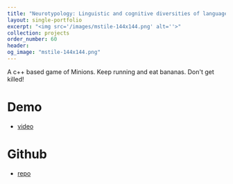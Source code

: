 ```yaml
---
title: "Neurotypology: Linguistic and cognitive diversities of language processing"
layout: single-portfolio
excerpt: "<img src='/images/mstile-144x144.png' alt=''>"
collection: projects
order_number: 60
header:
og_image: "mstile-144x144.png"
---
```


A c++ based game of Minions. Keep running and eat bananas. Don't get killed!

Demo 
======
* [video](https://www.youtube.com/watch?v=5ZsmPJ2sm04&fbclid=IwAR0dP_NIaNfAYmW3wBxJhcEWSS3uVGnSsG4pbj3z9qTsjU4pa9ef_fZ0P44)

Github
=====
* [repo](https://github.com/evamo0508/minions_game)
